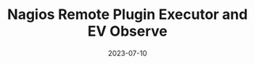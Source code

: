 ---
title: "Nagios Remote Plugin Executor and EV Observe"
date: 2023-07-10
tags: [""]
dbiblogtitle: nagios-remote-plugin-executor-and-ev-observe
---